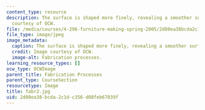 ```yaml
---
content_type: resource
description: The surface is shaped more finely, revealing a smoother surface. Image
  courtesy of OCW.
file: /media/courses/4-296-furniture-making-spring-2005/2d80ea38bcda2c1dc356d08feb67039f_fabr2.jpg
file_type: image/jpeg
image_metadata:
  caption: The surface is shaped more finely, revealing a smoother surface.
  credit: Image courtesy of OCW.
  image-alt: Fabrication processes.
learning_resource_types: []
ocw_type: OCWImage
parent_title: Fabrication Processes
parent_type: CourseSection
resourcetype: Image
title: fabr2.jpg
uid: 2d80ea38-bcda-2c1d-c356-d08feb67039f
---
```

